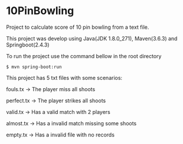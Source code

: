 # 10PinBowling
Project to calculate score of 10 pin bowling from a text file.

This project was develop using Java(JDK 1.8.0_271), Maven(3.6.3) and Springboot(2.4.3)



To run the project use the command bellow in the root directory
```
$ mvn spring-boot:run
```

This project has 5 txt files with some scenarios:

fouls.tx -> The player miss all shoots

perfect.tx -> The player strikes all shoots

valid.tx -> Has a valid match with 2 players

almost.tx -> Has a invalid match missing some shoots

empty.tx -> Has a invalid file with no records
